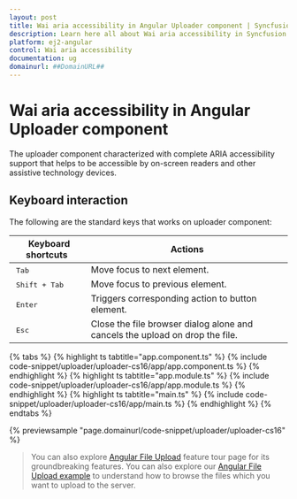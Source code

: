 ```yaml
---
layout: post
title: Wai aria accessibility in Angular Uploader component | Syncfusion
description: Learn here all about Wai aria accessibility in Syncfusion Angular Uploader component of Syncfusion Essential JS 2 and more.
platform: ej2-angular
control: Wai aria accessibility 
documentation: ug
domainurl: ##DomainURL##
---
```


# Wai aria accessibility in Angular Uploader component

The uploader component characterized with complete ARIA accessibility support that helps to be accessible by on-screen readers and other assistive technology devices.

## Keyboard interaction

The following are the standard keys that works on uploader component:

| **Keyboard shortcuts** | **Actions** |
| --- | --- |
| <kbd>Tab</kbd> | Move focus to next element. |
| <kbd>Shift + Tab</kbd> | Move focus to previous element. |
| <kbd>Enter</kbd> | Triggers corresponding action to button element. |
| <kbd>Esc</kbd> | Close the file browser dialog alone and cancels the upload on drop the file. |

{% tabs %}
{% highlight ts tabtitle="app.component.ts" %}
{% include code-snippet/uploader/uploader-cs16/app/app.component.ts %}
{% endhighlight %}
{% highlight ts tabtitle="app.module.ts" %}
{% include code-snippet/uploader/uploader-cs16/app/app.module.ts %}
{% endhighlight %}
{% highlight ts tabtitle="main.ts" %}
{% include code-snippet/uploader/uploader-cs16/app/main.ts %}
{% endhighlight %}
{% endtabs %}
  
{% previewsample "page.domainurl/code-snippet/uploader/uploader-cs16" %}

> You can also explore [Angular File Upload](https://www.syncfusion.com/angular-ui-components/angular-file-upload) feature tour page for its groundbreaking features. You can also explore our [Angular File Upload example](https://ej2.syncfusion.com/angular/demos/#/material/uploader/default) to understand how to browse the files which you want to upload to the server.
